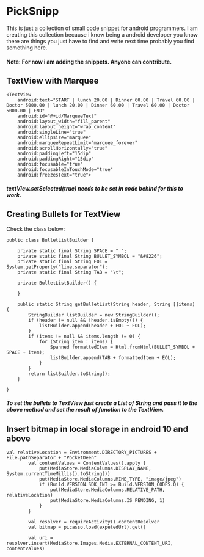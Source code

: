 # PickSnipp
This is just a collection of small code snippet for android programmers. I am creating this collection because i know being a android developer you know there are things you just have to find and write next time probably you find something here. 

#### Note: For now i am adding the snippets. Anyone can contribute.

## TextView with Marquee 
```
<TextView
    android:text="START | lunch 20.00 | Dinner 60.00 | Travel 60.00 | Doctor 5000.00 | lunch 20.00 | Dinner 60.00 | Travel 60.00 | Doctor 5000.00 | END"
    android:id="@+id/MarqueeText" 
    android:layout_width="fill_parent"
    android:layout_height="wrap_content" 
    android:singleLine="true"
    android:ellipsize="marquee" 
    android:marqueeRepeatLimit="marquee_forever"
    android:scrollHorizontally="true" 
    android:paddingLeft="15dip" 
    android:paddingRight="15dip" 
    android:focusable="true" 
    android:focusableInTouchMode="true" 
    android:freezesText="true">
```
##### textView.setSelected(true) needs to be set in code behind for this to work.


## Creating Bullets for TextView

Check the class below:

```
public class BulletListBuilder {

    private static final String SPACE = " ";
    private static final String BULLET_SYMBOL = "&#8226";
    private static final String EOL = System.getProperty("line.separator");
    private static final String TAB = "\t";

    private BulletListBuilder() {

    }

    public static String getBulletList(String header, String []items) {
        StringBuilder listBuilder = new StringBuilder();
        if (header != null && !header.isEmpty()) {
            listBuilder.append(header + EOL + EOL);
        }
        if (items != null && items.length != 0) {
            for (String item : items) {
                Spanned formattedItem = Html.fromHtml(BULLET_SYMBOL + SPACE + item);
                listBuilder.append(TAB + formattedItem + EOL);
            }
        }
        return listBuilder.toString();
    }

}

```
##### To set the bullets to TextView just create a List of String and pass it to the above method and set the result of function to the TextView.

## Insert bitmap in local storage in android 10 and above

``` 
val relativeLocation = Environment.DIRECTORY_PICTURES + File.pathSeparator + "PocketDeen"
        val contentValues = ContentValues().apply {
            put(MediaStore.MediaColumns.DISPLAY_NAME, System.currentTimeMillis().toString())
            put(MediaStore.MediaColumns.MIME_TYPE, "image/jpeg")
            if (Build.VERSION.SDK_INT >= Build.VERSION_CODES.Q) {
                put(MediaStore.MediaColumns.RELATIVE_PATH, relativeLocation)
                put(MediaStore.MediaColumns.IS_PENDING, 1)
            }
        }

        val resolver = requireActivity().contentResolver
        val bitmap = picasso.load(expetedUrl).get()

        val uri = resolver.insert(MediaStore.Images.Media.EXTERNAL_CONTENT_URI, contentValues)
```

